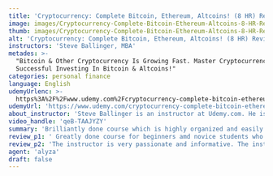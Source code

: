 ```yaml
---
title: 'Cryptocurrency: Complete Bitcoin, Ethereum, Altcoins! (8 HR) Review'
image: images/Cryptocurrency-Complete-Bitcoin-Ethereum-Altcoins-8-HR-Review.jpeg
thumb: images/Cryptocurrency-Complete-Bitcoin-Ethereum-Altcoins-8-HR-Review.jpeg
alt: 'Cryptocurrency: Complete Bitcoin, Ethereum, Altcoins! (8 HR) Review'
instructors: 'Steve Ballinger, MBA'
metades: >-
  "Bitcoin & Other Cryptocurrency Is Growing Fast. Master Cryptocurrency Use &
  Successful Investing In Bitcoin & Altcoins!"
categories: personal finance
language: English
udemyUrlenc: >-
  https%3A%2F%2Fwww.udemy.com%2Fcryptocurrency-complete-bitcoin-ethereum-course%2F
udemyUrl: 'https://www.udemy.com/cryptocurrency-complete-bitcoin-ethereum-course/'
about_instructor: 'Steve Ballinger is an instructor at Udemy.com. He is an ivestor, cryptocurrency trader and a teacher. He strongly believes that anyone can be successful in investing and the foundation is education.'
video_handle: 'qeB-TAAJYZY'
summary: 'Brilliantly done course which is highly organized and easily understandable  for the students. The course started broadly explaining cryptocurrency then it digs deeper in a detailed and informative manner. The course is very engaging and the instructor fully educated the students about cryptocurrency. '
review_p1: ' Greatly done course for beginners amd novice students who wants to start their trading journey. The course was very educational about cryptocurrency in general, big topics like the bitcoin fork, usage of cryptocurrency, and understanding cryptocurrency exchanges platforms. The course also tackles detailed investing strategies from buy and hold to activve trading of cryptocurrencies. The contents is simplified and can be easily understood by the students.'
review_p2: 'The instructor is very passionate and informative. The instructor was able to comprehensively deliver the techinal aspect of the course as he presented lots of examples. The instructor is friendly, enthusiastic and  very clear when explaining the whole content of the course. Furthermore, the instructor provided real education about cryptocurrency that is really useful to the students for decision making purposes.'
agent: 'alyza'
draft: false
---
```


